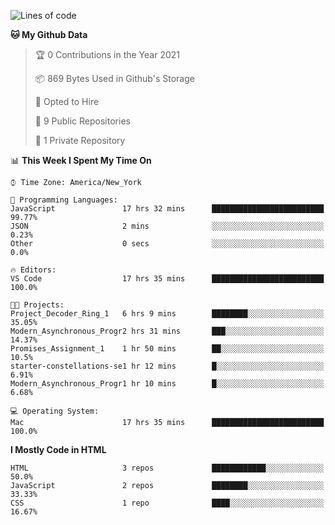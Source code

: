 <!--START_SECTION:waka-->
![Lines of code](https://img.shields.io/badge/From%20Hello%20World%20I%27ve%20Written-16630%20lines%20of%20code-blue)

**🐱 My Github Data** 

> 🏆 0 Contributions in the Year 2021
 > 
> 📦 869 Bytes Used in Github's Storage 
 > 
> 💼 Opted to Hire
 > 
> 📜 9 Public Repositories 
 > 
> 🔑 1 Private Repository 
 > 
📊 **This Week I Spent My Time On** 

```text
⌚︎ Time Zone: America/New_York

💬 Programming Languages: 
JavaScript               17 hrs 32 mins      █████████████████████████   99.77% 
JSON                     2 mins              ░░░░░░░░░░░░░░░░░░░░░░░░░   0.23% 
Other                    0 secs              ░░░░░░░░░░░░░░░░░░░░░░░░░   0.0%

🔥 Editors: 
VS Code                  17 hrs 35 mins      █████████████████████████   100.0%

🐱‍💻 Projects: 
Project_Decoder_Ring_1   6 hrs 9 mins        ████████░░░░░░░░░░░░░░░░░   35.05% 
Modern_Asynchronous_Progr2 hrs 31 mins       ███░░░░░░░░░░░░░░░░░░░░░░   14.37% 
Promises_Assignment_1    1 hr 50 mins        ██░░░░░░░░░░░░░░░░░░░░░░░   10.5% 
starter-constellations-se1 hr 12 mins        █░░░░░░░░░░░░░░░░░░░░░░░░   6.91% 
Modern_Asynchronous_Progr1 hr 10 mins        █░░░░░░░░░░░░░░░░░░░░░░░░   6.68%

💻 Operating System: 
Mac                      17 hrs 35 mins      █████████████████████████   100.0%

```

**I Mostly Code in HTML** 

```text
HTML                     3 repos             ████████████░░░░░░░░░░░░░   50.0% 
JavaScript               2 repos             ████████░░░░░░░░░░░░░░░░░   33.33% 
CSS                      1 repo              ████░░░░░░░░░░░░░░░░░░░░░   16.67%

```



<!--END_SECTION:waka-->
